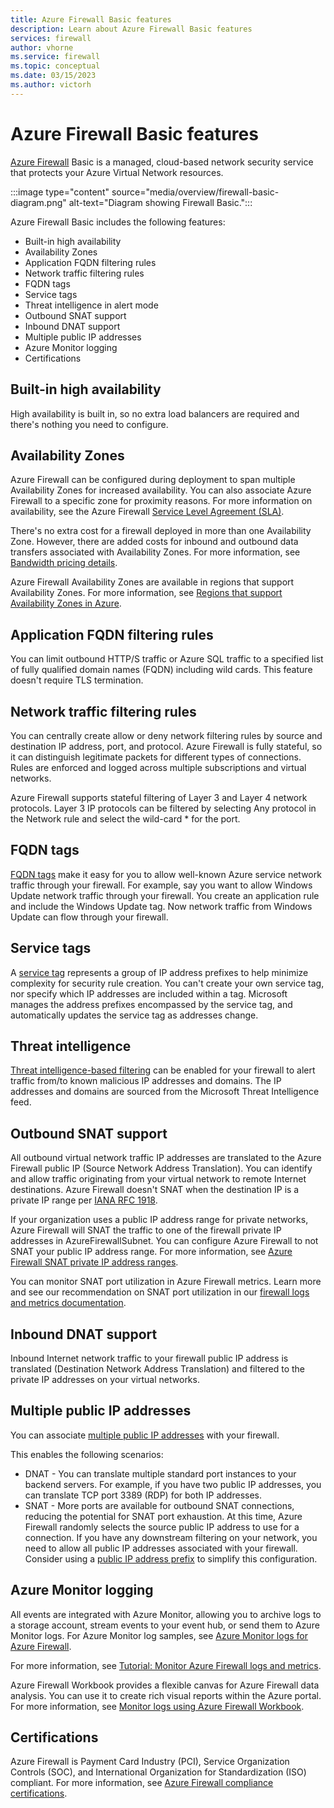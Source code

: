 ```yaml
---
title: Azure Firewall Basic features
description: Learn about Azure Firewall Basic features
services: firewall
author: vhorne
ms.service: firewall
ms.topic: conceptual
ms.date: 03/15/2023
ms.author: victorh
---
```


# Azure Firewall Basic features

[Azure Firewall](overview.md) Basic is a managed, cloud-based network security service that protects your Azure Virtual Network resources. 

:::image type="content" source="media/overview/firewall-basic-diagram.png" alt-text="Diagram showing Firewall Basic.":::

Azure Firewall Basic includes the following features: 
- Built-in high availability
- Availability Zones
- Application FQDN filtering rules
- Network traffic filtering rules
- FQDN tags
- Service tags
- Threat intelligence in alert mode
- Outbound SNAT support
- Inbound DNAT support
- Multiple public IP addresses
- Azure Monitor logging
- Certifications
 
## Built-in high availability

High availability is built in, so no extra load balancers are required and there's nothing you need to configure.

## Availability Zones

Azure Firewall can be configured during deployment to span multiple Availability Zones for increased availability. You can also associate Azure Firewall to a specific zone for proximity reasons.  For more information on availability, see the Azure Firewall [Service Level Agreement (SLA)](https://www.microsoft.com/licensing/docs/view/Service-Level-Agreements-SLA-for-Online-Services?lang=1).

There's no extra cost for a firewall deployed in more than one Availability Zone. However, there are added costs for inbound and outbound data transfers associated with Availability Zones. For more information, see [Bandwidth pricing details](https://azure.microsoft.com/pricing/details/bandwidth/).

Azure Firewall Availability Zones are available in regions that support Availability Zones. For more information, see [Regions that support Availability Zones in Azure](../reliability/availability-zones-service-support.md).

## Application FQDN filtering rules

You can limit outbound HTTP/S traffic or Azure SQL traffic to a specified list of fully qualified domain names (FQDN) including wild cards. This feature doesn't require TLS termination.

## Network traffic filtering rules

You can centrally create allow or deny network filtering rules by source and destination IP address, port, and protocol. Azure Firewall is fully stateful, so it can distinguish legitimate packets for different types of connections. Rules are enforced and logged across multiple subscriptions and virtual networks.

Azure Firewall supports stateful filtering of Layer 3 and Layer 4 network protocols. Layer 3 IP protocols can be filtered by selecting Any protocol in the Network rule and select the wild-card * for the port.

## FQDN tags

[FQDN tags](fqdn-tags.md) make it easy for you to allow well-known Azure service network traffic through your firewall. For example, say you want to allow Windows Update network traffic through your firewall. You create an application rule and include the Windows Update tag. Now network traffic from Windows Update can flow through your firewall.

## Service tags

A [service tag](service-tags.md) represents a group of IP address prefixes to help minimize complexity for security rule creation. You can't create your own service tag, nor specify which IP addresses are included within a tag. Microsoft manages the address prefixes encompassed by the service tag, and automatically updates the service tag as addresses change.

## Threat intelligence 

[Threat intelligence-based filtering](threat-intel.md) can be enabled for your firewall to alert traffic from/to known malicious IP addresses and domains. The IP addresses and domains are sourced from the Microsoft Threat Intelligence feed.

## Outbound SNAT support

All outbound virtual network traffic IP addresses are translated to the Azure Firewall public IP (Source Network Address Translation). You can identify and allow traffic originating from your virtual network to remote Internet destinations. Azure Firewall doesn't SNAT when the destination IP is a private IP range per [IANA RFC 1918](https://www.rfc-editor.org/rfc/rfc1918).

If your organization uses a public IP address range for private networks, Azure Firewall will SNAT the traffic to one of the firewall private IP addresses in AzureFirewallSubnet. You can configure Azure Firewall to not SNAT your public IP address range. For more information, see [Azure Firewall SNAT private IP address ranges](snat-private-range.md).

You can monitor SNAT port utilization in Azure Firewall metrics. Learn more and see our recommendation on SNAT port utilization in our [firewall logs and metrics documentation](logs-and-metrics.md#metrics).

## Inbound DNAT support

Inbound Internet network traffic to your firewall public IP address is translated (Destination Network Address Translation) and filtered to the private IP addresses on your virtual networks.

## Multiple public IP addresses

You can associate [multiple public IP addresses](deploy-multi-public-ip-powershell.md) with your firewall. 

This enables the following scenarios:

- DNAT - You can translate multiple standard port instances to your backend servers. For example, if you have two public IP addresses, you can translate TCP port 3389 (RDP) for both IP addresses.
- SNAT - More ports are available for outbound SNAT connections, reducing the potential for SNAT port exhaustion. At this time, Azure Firewall randomly selects the source public IP address to use for a connection. If you have any downstream filtering on your network, you need to allow all public IP addresses associated with your firewall. Consider using a [public IP address prefix](../virtual-network/ip-services/public-ip-address-prefix.md) to simplify this configuration.

## Azure Monitor logging

All events are integrated with Azure Monitor, allowing you to archive logs to a storage account, stream events to your event hub, or send them to Azure Monitor logs. For Azure Monitor log samples, see [Azure Monitor logs for Azure Firewall](firewall-workbook.md).

For more information, see [Tutorial: Monitor Azure Firewall logs and metrics](firewall-diagnostics.md).

Azure Firewall Workbook provides a flexible canvas for Azure Firewall data analysis. You can use it to create rich visual reports within the Azure portal. For more information, see [Monitor logs using Azure Firewall Workbook](firewall-workbook.md).

## Certifications

Azure Firewall is Payment Card Industry (PCI), Service Organization Controls (SOC), and International Organization for Standardization (ISO) compliant. For more information, see [Azure Firewall compliance certifications](compliance-certifications.md).

